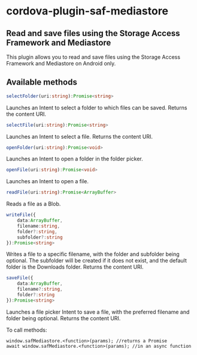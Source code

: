 # cordova-plugin-saf-mediastore

## Read and save files using the Storage Access Framework and Mediastore

This plugin allows you to read and save files using the Storage Access Framework and Mediastore on Android only.

## Available methods

```typescript
selectFolder(uri:string):Promise<string>
```
Launches an Intent to select a folder to which files can be saved. Returns the content URI.

```typescript
selectFile(uri:string):Promise<string>
```
Launches an Intent to select a file. Returns the content URI.

```typescript
openFolder(uri:string):Promise<void>
```
Launches an Intent to open a folder in the folder picker.

```typescript
openFile(uri:string):Promise<void>
```
Launches an Intent to open a file.

```typescript
readFile(uri:string):Promise<ArrayBuffer>
```
Reads a file as a Blob.

```typescript
writeFile({
	data:ArrayBuffer,
	filename:string,
	folder?:string,
	subfolder?:string
}):Promise<string>
```
Writes a file to a specific filename, with the folder and subfolder being optional. The subfolder will be created if it does not exist, and the default folder is the Downloads folder. Returns the content URI.

```typescript
saveFile({
	data:ArrayBuffer,
	filename?:string,
	folder?:string
}):Promise<string>
```
Launches a file picker Intent to save a file, with the preferred filename and folder being optional. Returns the content URI.

To call methods:
```
window.safMediastore.<function>(params); //returns a Promise
await window.safMediastore.<function>(params); //in an async function